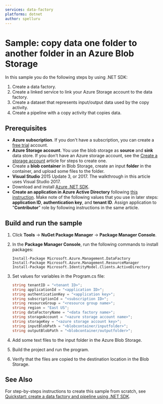 ```yaml
---
services: data-factory
platforms: dotnet
author: spelluru
---
```

# Sample: copy data one folder to another folder in an Azure Blob Storage
In this sample you do the following steps by using .NET SDK:

1. Create a data factory.
2. Create a linked service to link your Azure Storage account to the data factory.
3. Create a dataset that represents input/output data used by the copy activity.
4. Create a pipeline with a copy activity that copies data. 

## Prerequisites

* **Azure subscription**. If you don't have a subscription, you can create a [free trial](http://azure.microsoft.com/pricing/free-trial/) account.
* **Azure Storage account**. You use the blob storage as **source** and **sink** data store. If you don't have an Azure storage account, see the [Create a storage account](https://docs.microsoft.com/en-us/azure/storage/common/storage-create-storage-account) article for steps to create one. 
* Create a **blob container** in Blob Storage, create an input **folder** in the container, and upload some files to the folder. 
* **Visual Studio** 2015 Update 3, or 2017. The walkthrough in this article uses Visual Studio 2017.
* Download and install [Azure .NET SDK](http://azure.microsoft.com/downloads/).
* **Create an application in Azure Active Directory** following [this instruction](https://docs.microsoft.com/en-us/azure/azure-resource-manager/resource-group-create-service-principal-portal.md#create-an-azure-active-directory-application). Make note of the following values that you use in later steps: **application ID**, **authentication key**, and **tenant ID**. Assign application to "**Contributor**" role by following instructions in the same article.


## Build and run the sample

1. Click **Tools** -> **NuGet Package Manager** -> **Package Manager Console**.
2. In the **Package Manager Console**, run the following commands to install packages:

    ```
    Install-Package Microsoft.Azure.Management.DataFactory
    Install-Package Microsoft.Azure.Management.ResourceManager
    Install-Package Microsoft.IdentityModel.Clients.ActiveDirectory
    ```
3. Set values for variables in the Program.cs file: 

    ```csharp
    string tenantID = "<tenant ID>";
    string applicationId = "<application ID>";
    string authenticationKey = "<application key>";
    string subscriptionId = "<subscription ID>";
    string resourceGroup = "<resource group name>";
    string region = "East US";
    string dataFactoryName = "<data factory name>";
    string storageAccount = "<azure storage account name>";
    string storageKey = "<azure storage account key>";
    string inputBlobPath = "<blobcontainer/inputfolder>";
    string outputBlobPath = "<blobcontainer/outputfolder>"; 
    ```
4. Add some text files to the input folder in the Azure Blob Storage. 
5. Build the project and run the program.
6. Verify that the files are copied to the destination location in the Blob Storage. 

## See Also
For step-by-steps instructions to create this sample from scratch, see [Quickstart: create a data factory and pipeline using .NET SDK](https://docs.microsoft.com/en-us/azure/data-factory/quickstart-create-data-factory-dot-net).
 

